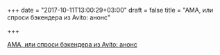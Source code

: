 +++
date = "2017-10-11T13:00:29+03:00"
draft = false
title = "AMA, или спроси бэкендера из Avito: анонс"

+++

<p><a href="https://habrahabr.ru/company/avito/blog/339826/">AMA, или спроси бэкендера из Avito: анонс</a></p>

